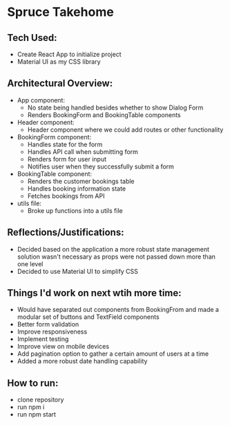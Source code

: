 # Spruce Takehome


## Tech Used:
- Create React App to initialize project
- Material UI as my CSS library


## Architectural Overview:
- App component:
  - No state being handled besides whether to show Dialog Form
  - Renders BookingForm and BookingTable components
- Header component:
  - Header component where we could add routes or other functionality
- BookingForm component:
  - Handles state for the form
  - Handles API call when submitting form
  - Renders form for user input
  - Notifies user when they successfully submit a form
- BookingTable component: 
  - Renders the customer bookings table
  - Handles booking information state
  - Fetches bookings from API
- utils file:
  - Broke up functions into a utils file


## Reflections/Justifications:
- Decided based on the application a more robust state management solution wasn't necessary as props were not passed down more than one level
- Decided to use Material UI to simplify CSS

## Things I'd work on next wtih more time:
- Would have separated out components from BookingFrom and made a modular set of buttons and TextField components
- Better form validation
- Improve responsiveness
- Implement testing
- Improve view on mobile devices
- Add pagination option to gather a certain amount of users at a time
- Added a more robust date handling capability

## How to run:
- clone repository
- run npm i
- run npm start
